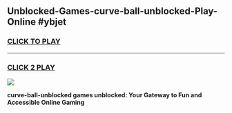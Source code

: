 
## Unblocked-Games-curve-ball-unblocked-Play-Online #ybjet
<h3>
<a href="https://news.freeplayer.one?title=curve-ball-unblocked&ref=3">CLICK TO PLAY</a></h3>
<hr>

<h3>
<a href="https://news.freeplayer.one?title=curve-ball-unblocked&ref=3">CLICK 2 PLAY</a>
  
</h3>

<a href="https://news.freeplayer.one?title=curve-ball-unblocked&ref=3"><img src="https://clearcache.store/games.png"></a>


**curve-ball-unblocked games unblocked: Your Gateway to Fun and Accessible Online Gaming**
